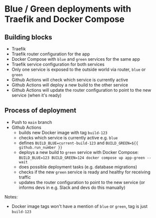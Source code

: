 # Blue / Green deployments with Traefik and Docker Compose

## Building blocks

- Traefik
- Traefik router configuration for the app
- Docker Compose with `blue` and `green` services for the same app
- Traefik service configuration for both services
- Only one service is exposed to the outside world via router, `blue` or `green`
- Github Actions will check which service is currently active
- Github Actions will deploy a new build to the other service
- Github Actions will update the router configuration to point to the new service (when it's ready)

## Process of deployment

- Push to `main` branch
- Github Actions
  - builds new Docker image with tag `build-123`
  - checks which service is currently active e.g. `blue`
  - defines `BUILD_BLUE=current-build-123` and `BUILD_GREEN=${{ github.run_number }}`
  - deploys a new build to `green` service with Docker Compose: `BUILD_BLUE=123 BUILD_GREEN=124 docker compose up app-green --wait`
  - does possible deployment tasks (e.g. database migrations)
  - checks if the new `green` service is ready and healthy for receiving traffic
  - updates the router configuration to point to the new service (or informs devs in e.g. Slack and devs do this manually)

Notes:

- Docker image tags won't have a mention of `blue` or `green`, tag is just `build-123`
